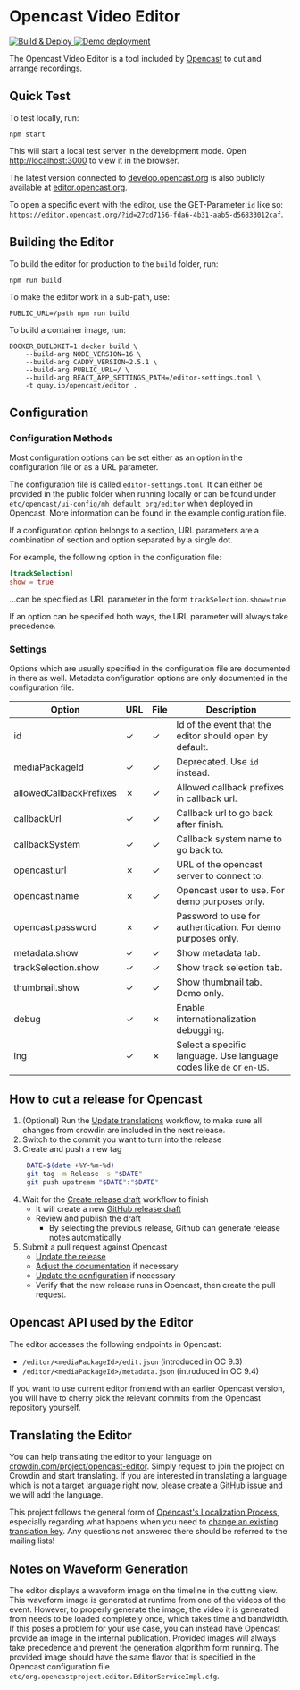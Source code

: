 Opencast Video Editor
=====================

[![Build & Deploy](https://github.com/opencast/opencast-editor/workflows/Build%20&%20Deploy/badge.svg)
](https://github.com/opencast/opencast-editor/actions?query=workflow%3A%22Build+%26+Deploy%22)
[![Demo deployment](https://img.shields.io/badge/demo-editor.opencast.org-blue)
](https://editor.opencast.org)

The Opencast Video Editor is a tool included by [Opencast](https://opencast.org) to cut and arrange recordings.


Quick Test
----------

To test locally, run:

    npm start

This will start a local test server in the development mode.
Open [http://localhost:3000](localhost:3000) to view it in the browser.

The latest version connected to [develop.opencast.org](https://develop.opencast.org) is also publicly available
at [editor.opencast.org](https://editor.opencast.org).

To open a specific event with the editor, use the GET-Parameter `id` like so: `https://editor.opencast.org/?id=27cd7156-fda6-4b31-aab5-d56833012caf`.


Building the Editor
-------------------

To build the editor for production to the `build` folder, run:

    npm run build

To make the editor work in a sub-path, use:

    PUBLIC_URL=/path npm run build

To build a container image, run:

    DOCKER_BUILDKIT=1 docker build \
        --build-arg NODE_VERSION=16 \
        --build-arg CADDY_VERSION=2.5.1 \
        --build-arg PUBLIC_URL=/ \
        --build-arg REACT_APP_SETTINGS_PATH=/editor-settings.toml \
        -t quay.io/opencast/editor .

Configuration
-------------


### Configuration Methods

Most configuration options can be set either as an option in the configuration file or as a URL parameter.

The configuration file is called `editor-settings.toml`. It can either be provided in the public folder when running locally or can be found under `etc/opencast/ui-config/mh_default_org/editor` when deployed in Opencast. More information can be found in the example configuration file.

If a configuration option belongs to a section, URL parameters are a combination of section and option separated by a single dot.

For example, the following option in the configuration file:

```toml
[trackSelection]
show = true
```

…can be specified as URL parameter in the form `trackSelection.show=true`.

If an option can be specified both ways, the URL parameter will always take precedence.


### Settings

Options which are usually specified in the configuration file are documented in there as well. Metadata configuration options are only documented in the configuration file.

| Option                  | URL | File | Description                                                          |
|-------------------------|-----|------|----------------------------------------------------------------------|
| id                      | ✓   | ✓    | Id of the event that the editor should open by default.              |
| mediaPackageId          | ✓   | ✓    | Deprecated. Use `id` instead.                                        |
| allowedCallbackPrefixes | ✗   | ✓    | Allowed callback prefixes in callback url.                           |
| callbackUrl             | ✓   | ✓    | Callback url to go back after finish.                                |
| callbackSystem          | ✓   | ✓    | Callback system name to go back to.                                  |
| opencast.url            | ✗   | ✓    | URL of the opencast server to connect to.                            |
| opencast.name           | ✗   | ✓    | Opencast user to use. For demo purposes only.                        |
| opencast.password       | ✗   | ✓    | Password to use for authentication. For demo purposes only.          |
| metadata.show           | ✓   | ✓    | Show metadata tab.                                                   |
| trackSelection.show     | ✓   | ✓    | Show track selection tab.                                            |
| thumbnail.show          | ✓   | ✓    | Show thumbnail tab. Demo only.                                       |
| debug                   | ✓   | ✗    | Enable internationalization debugging.                               |
| lng                     | ✓   | ✗    | Select a specific language. Use language codes like `de` or `en-US`. |

How to cut a release for Opencast
---------------------------------

1. (Optional) Run the [Update translations](https://github.com/opencast/opencast-editor/actions/workflows/update-translations.yml) workflow, to make sure all changes from crowdin are included in the next release.
1. Switch to the commit you want to turn into the release
1. Create and push a new tag
   ```bash
    DATE=$(date +%Y-%m-%d)
    git tag -m Release -s "$DATE"
    git push upstream "$DATE":"$DATE"
   ```
1. Wait for the [Create release draft](https://github.com/opencast/opencast-editor/actions/workflows/create-release.yml)
   workflow to finish
    - It will create a new [GitHub release draft](https://github.com/opencast/opencast-editor/releases)
    - Review and publish the draft
        - By selecting the previous release, Github can generate release notes automatically
1. Submit a pull request against Opencast
    - [Update the release](https://github.com/opencast/opencast/blob/b2bea8822b95b8692bb5bbbdf75c9931c2b7298a/modules/editor/pom.xml#L16-L17)
    - [Adjust the documentation](https://github.com/opencast/opencast/blob/b2bea8822b95b8692bb5bbbdf75c9931c2b7298a/docs/guides/admin/docs/modules/editor.md)
      if necessary
    - [Update the configuration](https://github.com/opencast/opencast/blob/b2bea8822b95b8692bb5bbbdf75c9931c2b7298a/etc/ui-config/mh_default_org/editor/editor-settings.toml)
      if necessary
    - Verify that the new release runs in Opencast, then create the pull request.


Opencast API used by the Editor
-------------

The editor accesses the following endpoints in Opencast:

* `/editor/<mediaPackageId>/edit.json`      (introduced in OC 9.3)
* `/editor/<mediaPackageId>/metadata.json`  (introduced in OC 9.4)

If you want to use current editor frontend with an earlier Opencast version, you will have to cherry pick the relevant commits from the Opencast repository yourself.


Translating the Editor
-------------
You can help translating the editor to your language on [crowdin.com/project/opencast-editor](https://crowdin.com/project/opencast-editor). Simply request to join the project on Crowdin and start translating. If you are interested in translating a language which is not a target language right now, please create [a GitHub issue](https://github.com/opencast/opencast-editor/issues) and we will add the language.

This project follows the general form of [Opencast's Localization Process](https://docs.opencast.org/develop/developer/#participate/localization/), especially regarding what happens when you need to [change an existing translation key](https://docs.opencast.org/develop/developer/#participate/localization/#i-need-to-update-the-wording-of-the-source-translation-what-happens).  Any questions not answered there should be referred to the mailing lists!

Notes on Waveform Generation
----------------------------

The editor displays a waveform image on the timeline in the cutting view. This waveform image is generated at runtime
from one of the videos of the event. However, to properly generate the image, the video it is generated from needs to be
loaded completely once, which takes time and bandwidth. If this poses a problem for your use case, you can instead have
Opencast provide an image in the internal publication. Provided images will always take precedence and prevent the
generation algorithm form running. The provided image should have the same flavor that is specified in the Opencast
configuration file `etc/org.opencastproject.editor.EditorServiceImpl.cfg`.
